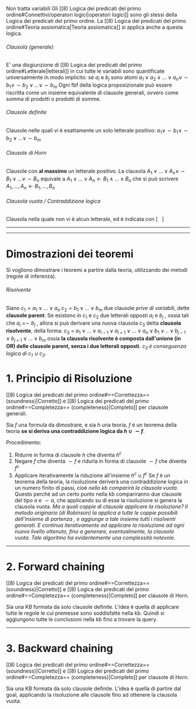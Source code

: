 Non tratta variabili
Gli [[8) Logica dei predicati del primo ordine#Connettivi/operatori logici|operatori logici]] sono gli stessi della Logica dei predicati del primo ordine.
La [[8) Logica dei predicati del primo ordine#Teoria assiomatica|Teoria assiomatica]] si applica anche a questa logica.

###### Clausola (generale)
E' una disgiunzione di [[8) Logica dei predicati del primo ordine#Letterale|letterali]] in cui tutte le variabili sono quantificate universalmente in modo implicito: se $a_i$ e $b_j$ sono atomi
$a_1 ∨ a_2 ∨ ... ∨ a_n∨ ∼ b_1∨ ∼ b_2 ∨ ...∨ ∼ b_m$
Ogni fbf della logica proposizionale può essere riscritta come un insieme equivalente di clausole generali, ovvero come somma di prodotti o prodotti di somme.

###### Clausole definite
Clausole nelle quali vi è esattamente un solo letterale positivo: 
$a_1 ∨ ∼ b_1∨ ∼ b_2 ∨ ...∨ ∼ b_m$

###### Clausole di Horn
Clausole con **al massimo** un letterale positivo.
La clausola $A_1 ∨ ... ∨ A_n ∨ ∼B_1 ∨ ... ∨ ∼B_n$ 
equivale a $A_1 ∨ ... ∨ A_n ← B_1 ∧ ... ∧ B_n$
che si può scrivere $A_1, ..., A_n ← B_1 , ...,B_n$


###### Clausola vuota / Contraddizione logica
Clausola nella quale non vi è alcun letterale, ed è indicata con $[\ \ \ ]$

---
---
# Dimostrazioni dei teoremi
Si vogliono dimostrare i teoremi a partire dalla teoria, utilizzando dei metodi (regole di inferenza).

###### Risolvente
Siano
$c_1 = a_1 ∨ ... ∨ a_n$ 
$c_2 = b_1 ∨ ... ∨ b_m$
due clausole *prive di variabili*, dette **clausole parent**.
Se esistono in $c_1$ e $c_2$ due letterali opposti $a_i$ e $b_j$ , ossia tali che $a_i$ =∼ $b_j$ , 
allora si può derivare una nuova clausola $c_3$ detta **clausola risolvente**, della forma:
$c_3$ = $a_1 ∨ ... ∨ a_{i−1} ∨ a_{i+1} ∨ ... ∨ a_n ∨ b_1 ∨ .. ∨ b_{j−1} ∨ b_{j+1} ∨ ... ∨ b_m$
ossia **la clausola risolvente è composta dall'unione (in OR) delle clausole parent, senza i due letterali opposti**.
*$c_3$ è conseguenza logica di $c_1$ ∪ $c_2$.*


# 1. Principio di Risoluzione
[[8) Logica dei predicati del primo ordine#==Correttezza== (soundness)|Corretto]] e [[8) Logica dei predicati del primo ordine#==Completezza== (completeness)|Completo]] per clausole generali.

Sia $f$  una formula da dimostrare, e sia $h$ una teoria, $f$ è un teorema della teoria **se si deriva una contraddizione logica da $h ∪ {∼ f}$**.

Procedimento:
1) Ridurre in forma di clausole $h$ che diventa $h^c$ 
2) Negare $f$ che diventa $∼ f$
   e ridurla in forma di clausole $∼ f$ che diventa $f^c$
2) Applicare iterativamente la riduzione all'insieme $h^c ∪ f^c$
   Se $f$ è un teorema della teoria, la risoluzione deriverà una contraddizione logica in un numero finito di passi, cioè *nella kb comparirà la clausola vuota*. Questo perché ad un certo punto nella kb compariranno due clausole del tipo $a$ e $∼ a$, che applicando su di esse la risoluzione si genera la clausola vuota.
   *Ma a quali coppie di clausole applicare la risoluzione? Il metodo originario (di Robinson) la applica a tutte le coppie possibili dell'insieme di partenza , e aggiunge a tale insieme tutti i risolventi generati. E continua iterativamente ad applicare la risoluzione ad ogni nuovo livello ottenuto, fino a generare, eventualmente, la clausola vuota. Tale algoritmo ha evidentemente una complessità notevole.*

---
# 2. Forward chaining
[[8) Logica dei predicati del primo ordine#==Correttezza== (soundness)|Corretto]] e [[8) Logica dei predicati del primo ordine#==Completezza== (completeness)|Completo]] per clausole di Horn.

Sia una KB formata da solo clausole definite.
L'idea è quella di applicare tutte le regole le cui premesse sono soddisfatte nella kb. Quindi si aggiungono tutte le conclusioni nella kb fino a trovare la query.

---
# 3. Backward chaining
[[8) Logica dei predicati del primo ordine#==Correttezza== (soundness)|Corretto]] e [[8) Logica dei predicati del primo ordine#==Completezza== (completeness)|Completo]] per clausole di Horn.

Sia una KB formata da solo clausole definite.
L'idea è quella di partire dal goal, applicando la risoluzione alle clausole fino ad ottenere la clausola vuota.